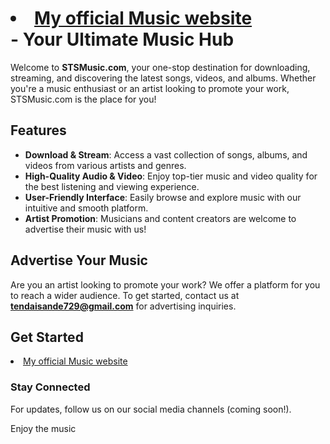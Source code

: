 # <li><a href="stsmusic.html">My official Music website</a></li> - Your Ultimate Music Hub

Welcome to **STSMusic.com**, your one-stop destination for downloading, streaming, and discovering the latest songs, videos, and albums. Whether you're a music enthusiast or an artist looking to promote your work, STSMusic.com is the place for you!

## Features
- **Download & Stream**: Access a vast collection of songs, albums, and videos from various artists and genres.
- **High-Quality Audio & Video**: Enjoy top-tier music and video quality for the best listening and viewing experience.
- **User-Friendly Interface**: Easily browse and explore music with our intuitive and smooth platform.
- **Artist Promotion**: Musicians and content creators are welcome to advertise their music with us!

## Advertise Your Music
Are you an artist looking to promote your work? We offer a platform for you to reach a wider audience. To get started, contact us at **tendaisande729@gmail.com** for advertising inquiries.

## Get Started
<li><a href="stsmusic.html">My official Music website</a></li>

### Stay Connected
For updates, follow us on our social media channels (coming soon!).

Enjoy the music

